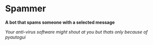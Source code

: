 # Spammer
**A bot that spams someone with a selected message**

*Your anti-virus software might shout at you but thats only because of pyautogui*
